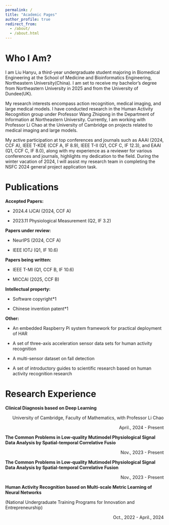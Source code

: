 ```yaml
---
permalink: /
title: "Academic Pages"
author_profile: true
redirect_from: 
  - /about/
  - /about.html
---
```


Who I Am?
======
I am Liu Hanyu, a third-year undergraduate student majoring in Biomedical Engineering at the School of Medicine and Bioinformatics Engineering, Northeastern University(China). I am set to receive my bachelor’s degree from Northeastern University in 2025 and from the University of Dundee(UK).

My research interests encompass action recognition, medical imaging, and large medical models. I have conducted research in the Human Activity Recognition group under Professor Wang Zhiqiong in the Department of Information at Northeastern University. Currently, I am working with Professor Li Chao at the University of Cambridge on projects related to medical imaging and large models. 

My active participation at top conferences and journals such as AAAI (2024, CCF A), IEEE T-KDE (CCF A, IF 8.9), IEEE T-II (Q1, CCF C, IF 12.3), and EAAI (Q1, CCF C, IF 8.0), along with my experience as a reviewer for various conferences and journals, highlights my dedication to the field. During the winter vacation of 2024, I will assist my research team in completing the NSFC 2024 general project application task.

Publications
======
**Accepted Papers:**

* 2024.4  IJCAI (2024, CCF A)

* 2023.11  Physiological Measurement (Q2, IF 3.2)

**Papers under review:**

* NeurIPS (2024, CCF A)

* IEEE IOTJ (Q1, IF 10.6)

**Papers being written:**

* IEEE T-MI (Q1, CCF B, IF 10.6)

* MICCAI (2025, CCF B)

**Intellectual property:**

* Software copyright*1

* Chinese invention patent*1

**Other:**

* An embedded Raspberry Pi system framework for practical deployment of HAR

* A set of three-axis acceleration sensor data sets for human activity recognition

* A multi-sensor dataset on fall detection

* A set of introductory guides to scientific research based on human activity recognition research
  
Research Experience
======

**Clinical Diagnosis based on Deep Learning**

<p align="right">University of Cambridge, Faculty of Mathematics, with Professor Li Chao</p>
<p align="right">April., 2024 - Present</p>

**The Common Problems in Low-quality Mutimodel Physiological Signal Data Analysis by Spatial-temporal Correlative Fusio**

<p align="right">Nov., 2023 - Present</p>                                           

**The Common Problems in Low-quality Mutimodel Physiological Signal Data Analysis by Spatial-temporal Correlative Fusion**

<p align="right">Nov., 2023 - Present</p>  


**Human Activity Recognition based on Multi-scale Metric Learning of Neural Networks**

(National Undergraduate Training Programs for Innovation and Entrepreneurship)

<p align="right">Oct., 2022 - April., 2024</p>

<!-----------------------    Global Visualization    -------------------------->

<br>
<table style="width:20%;border:0px;border-spacing:0px;border-collapse:separate;margin-right:auto;margin-left:auto;">
    <tr>
        <td style="padding:0.5%;width:30%;vertical-align:middle;min-width:120px">
            <!-- Global -->
            <script type="text/javascript" id="clstr_globe" src="//clustrmaps.com/globe.js?d=F0dNP0IFcxh7DQmzFi5x4Zg6Tm9YXyLm-gV-vdaKqPU"></script>
            <!-- Plant widget -->
<!--            <script type="text/javascript" id="clustrmaps" src="//clustrmaps.com/map_v2.js?d=9fe6XoiAmtXfJTc0JCrXfPLUSadvS6GyofqR1SHp0E8&cl=ffffff&w=a"></script>-->
        </td>
    </tr>
</table>


